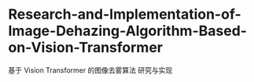 # Research-and-Implementation-of-Image-Dehazing-Algorithm-Based-on-Vision-Transformer
基于 Vision Transformer 的图像去雾算法 研究与实现
